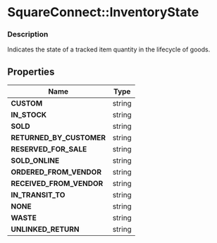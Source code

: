 # SquareConnect::InventoryState

### Description

Indicates the state of a tracked item quantity in the lifecycle of goods.

## Properties
Name | Type
------------ | -------------
**CUSTOM** | string
**IN_STOCK** | string
**SOLD** | string
**RETURNED_BY_CUSTOMER** | string
**RESERVED_FOR_SALE** | string
**SOLD_ONLINE** | string
**ORDERED_FROM_VENDOR** | string
**RECEIVED_FROM_VENDOR** | string
**IN_TRANSIT_TO** | string
**NONE** | string
**WASTE** | string
**UNLINKED_RETURN** | string


